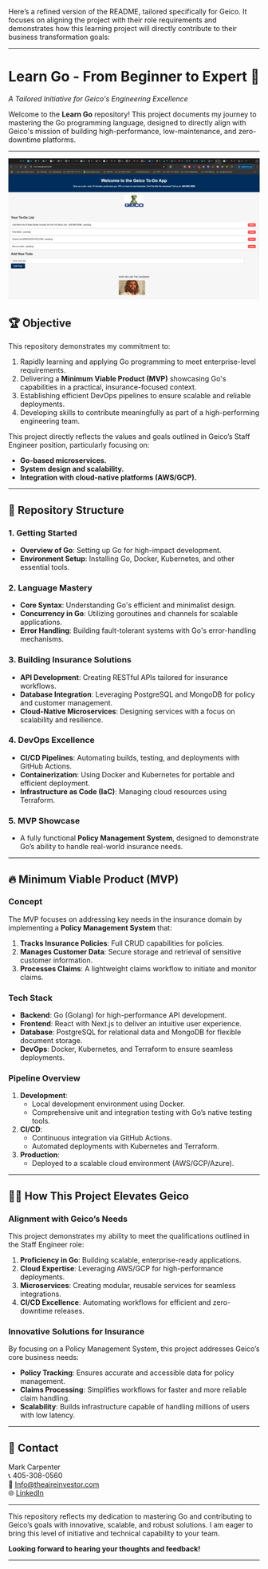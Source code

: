 Here’s a refined version of the README, tailored specifically for Geico. It focuses on aligning the project with their role requirements and demonstrates how this learning project will directly contribute to their business transformation goals:

---

# Learn Go - From Beginner to Expert 🚀  
_A Tailored Initiative for Geico's Engineering Excellence_

Welcome to the **Learn Go** repository! This project documents my journey to mastering the Go programming language, designed to directly align with Geico's mission of building high-performance, low-maintenance, and zero-downtime platforms.

---













![Geico Todo App](todoapp/Geico-Todo-App.png)












## 🏆 **Objective**

This repository demonstrates my commitment to:  
1. Rapidly learning and applying Go programming to meet enterprise-level requirements.  
2. Delivering a **Minimum Viable Product (MVP)** showcasing Go's capabilities in a practical, insurance-focused context.  
3. Establishing efficient DevOps pipelines to ensure scalable and reliable deployments.  
4. Developing skills to contribute meaningfully as part of a high-performing engineering team.  

This project directly reflects the values and goals outlined in Geico’s Staff Engineer position, particularly focusing on:  
- **Go-based microservices.**  
- **System design and scalability.**  
- **Integration with cloud-native platforms (AWS/GCP).**  

---

## 📂 **Repository Structure**

### **1. Getting Started**  
- **Overview of Go**: Setting up Go for high-impact development.  
- **Environment Setup**: Installing Go, Docker, Kubernetes, and other essential tools.  

### **2. Language Mastery**  
- **Core Syntax**: Understanding Go's efficient and minimalist design.  
- **Concurrency in Go**: Utilizing goroutines and channels for scalable applications.  
- **Error Handling**: Building fault-tolerant systems with Go's error-handling mechanisms.  

### **3. Building Insurance Solutions**  
- **API Development**: Creating RESTful APIs tailored for insurance workflows.  
- **Database Integration**: Leveraging PostgreSQL and MongoDB for policy and customer management.  
- **Cloud-Native Microservices**: Designing services with a focus on scalability and resilience.  

### **4. DevOps Excellence**  
- **CI/CD Pipelines**: Automating builds, testing, and deployments with GitHub Actions.  
- **Containerization**: Using Docker and Kubernetes for portable and efficient deployment.  
- **Infrastructure as Code (IaC)**: Managing cloud resources using Terraform.  

### **5. MVP Showcase**  
- A fully functional **Policy Management System**, designed to demonstrate Go’s ability to handle real-world insurance needs.  

---

## 🔥 **Minimum Viable Product (MVP)**  
### **Concept**  
The MVP focuses on addressing key needs in the insurance domain by implementing a **Policy Management System** that:  
1. **Tracks Insurance Policies**: Full CRUD capabilities for policies.  
2. **Manages Customer Data**: Secure storage and retrieval of sensitive customer information.  
3. **Processes Claims**: A lightweight claims workflow to initiate and monitor claims.  

### **Tech Stack**  
- **Backend**: Go (Golang) for high-performance API development.  
- **Frontend**: React with Next.js to deliver an intuitive user experience.  
- **Database**: PostgreSQL for relational data and MongoDB for flexible document storage.  
- **DevOps**: Docker, Kubernetes, and Terraform to ensure seamless deployments.

### **Pipeline Overview**  
1. **Development**:  
   - Local development environment using Docker.  
   - Comprehensive unit and integration testing with Go’s native testing tools.  
2. **CI/CD**:  
   - Continuous integration via GitHub Actions.  
   - Automated deployments with Kubernetes and Terraform.  
3. **Production**:  
   - Deployed to a scalable cloud environment (AWS/GCP/Azure).  

---

## 🧑‍💻 **How This Project Elevates Geico**

### **Alignment with Geico’s Needs**  
This project demonstrates my ability to meet the qualifications outlined in the Staff Engineer role:  
1. **Proficiency in Go**: Building scalable, enterprise-ready applications.  
2. **Cloud Expertise**: Leveraging AWS/GCP for high-performance deployments.  
3. **Microservices**: Creating modular, reusable services for seamless integrations.  
4. **CI/CD Excellence**: Automating workflows for efficient and zero-downtime releases.  

### **Innovative Solutions for Insurance**  
By focusing on a Policy Management System, this project addresses Geico’s core business needs:  
- **Policy Tracking**: Ensures accurate and accessible data for policy management.  
- **Claims Processing**: Simplifies workflows for faster and more reliable claim handling.  
- **Scalability**: Builds infrastructure capable of handling millions of users with low latency.  

---

## 📧 **Contact**  

Mark Carpenter  
📞 405-308-0560  
📧 Info@theaireinvestor.com  
🌐 [LinkedIn](https://www.linkedin.com/in/mark-carpenter-573b4b76/)  

---

This repository reflects my dedication to mastering Go and contributing to Geico’s goals with innovative, scalable, and robust solutions. I am eager to bring this level of initiative and technical capability to your team.  

**Looking forward to hearing your thoughts and feedback!**  

---

